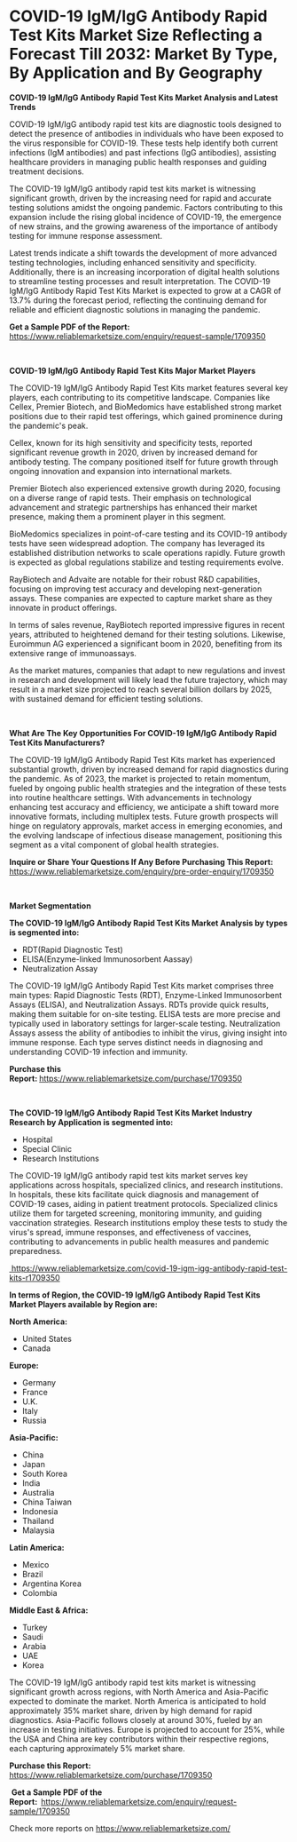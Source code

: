 <p><h1>COVID-19 IgM/IgG Antibody Rapid Test Kits Market Size Reflecting a Forecast Till 2032: Market By Type, By Application and By Geography</h1></p><p><strong>COVID-19 IgM/IgG Antibody Rapid Test Kits Market Analysis and Latest Trends</strong></p>
<p><p>COVID-19 IgM/IgG antibody rapid test kits are diagnostic tools designed to detect the presence of antibodies in individuals who have been exposed to the virus responsible for COVID-19. These tests help identify both current infections (IgM antibodies) and past infections (IgG antibodies), assisting healthcare providers in managing public health responses and guiding treatment decisions.</p><p>The COVID-19 IgM/IgG antibody rapid test kits market is witnessing significant growth, driven by the increasing need for rapid and accurate testing solutions amidst the ongoing pandemic. Factors contributing to this expansion include the rising global incidence of COVID-19, the emergence of new strains, and the growing awareness of the importance of antibody testing for immune response assessment.</p><p>Latest trends indicate a shift towards the development of more advanced testing technologies, including enhanced sensitivity and specificity. Additionally, there is an increasing incorporation of digital health solutions to streamline testing processes and result interpretation. The COVID-19 IgM/IgG Antibody Rapid Test Kits Market is expected to grow at a CAGR of 13.7% during the forecast period, reflecting the continuing demand for reliable and efficient diagnostic solutions in managing the pandemic.</p></p>
<p><strong>Get a Sample PDF of the Report:&nbsp;</strong> <a href="https://www.reliablemarketsize.com/enquiry/request-sample/1709350?utm_campaign=3530&utm_medium=2&utm_source=Github&utm_content=ia&utm_term=27032025&utm_id=covid-19-igmigg-antibody-rapid-test-kits">https://www.reliablemarketsize.com/enquiry/request-sample/1709350</a></p>
<p>&nbsp;</p>
<p><strong>COVID-19 IgM/IgG Antibody Rapid Test Kits Major Market Players</strong></p>
<p><p>The COVID-19 IgM/IgG Antibody Rapid Test Kits market features several key players, each contributing to its competitive landscape. Companies like Cellex, Premier Biotech, and BioMedomics have established strong market positions due to their rapid test offerings, which gained prominence during the pandemic's peak.</p><p>Cellex, known for its high sensitivity and specificity tests, reported significant revenue growth in 2020, driven by increased demand for antibody testing. The company positioned itself for future growth through ongoing innovation and expansion into international markets.</p><p>Premier Biotech also experienced extensive growth during 2020, focusing on a diverse range of rapid tests. Their emphasis on technological advancement and strategic partnerships has enhanced their market presence, making them a prominent player in this segment.</p><p>BioMedomics specializes in point-of-care testing and its COVID-19 antibody tests have seen widespread adoption. The company has leveraged its established distribution networks to scale operations rapidly. Future growth is expected as global regulations stabilize and testing requirements evolve.</p><p>RayBiotech and Advaite are notable for their robust R&D capabilities, focusing on improving test accuracy and developing next-generation assays. These companies are expected to capture market share as they innovate in product offerings.</p><p>In terms of sales revenue, RayBiotech reported impressive figures in recent years, attributed to heightened demand for their testing solutions. Likewise, Euroimmun AG experienced a significant boom in 2020, benefiting from its extensive range of immunoassays.</p><p>As the market matures, companies that adapt to new regulations and invest in research and development will likely lead the future trajectory, which may result in a market size projected to reach several billion dollars by 2025, with sustained demand for efficient testing solutions.</p></p>
<p>&nbsp;</p>
<p><strong>What Are The Key Opportunities For COVID-19 IgM/IgG Antibody Rapid Test Kits Manufacturers?</strong></p>
<p><p>The COVID-19 IgM/IgG Antibody Rapid Test Kits market has experienced substantial growth, driven by increased demand for rapid diagnostics during the pandemic. As of 2023, the market is projected to retain momentum, fueled by ongoing public health strategies and the integration of these tests into routine healthcare settings. With advancements in technology enhancing test accuracy and efficiency, we anticipate a shift toward more innovative formats, including multiplex tests. Future growth prospects will hinge on regulatory approvals, market access in emerging economies, and the evolving landscape of infectious disease management, positioning this segment as a vital component of global health strategies.</p></p>
<p><strong>Inquire or Share Your Questions If Any Before Purchasing This Report:</strong> <a href="https://www.reliablemarketsize.com/enquiry/pre-order-enquiry/1709350?utm_campaign=3530&utm_medium=2&utm_source=Github&utm_content=ia&utm_term=27032025&utm_id=covid-19-igmigg-antibody-rapid-test-kits">https://www.reliablemarketsize.com/enquiry/pre-order-enquiry/1709350</a></p>
<p>&nbsp;</p>
<p><strong>Market Segmentation</strong></p>
<p><strong>The COVID-19 IgM/IgG Antibody Rapid Test Kits Market Analysis by types is segmented into:</strong></p>
<p><ul><li>RDT(Rapid Diagnostic Test)</li><li>ELISA(Enzyme-linked Immunosorbent Aassay)</li><li>Neutralization Assay</li></ul></p>
<p><p>The COVID-19 IgM/IgG Antibody Rapid Test Kits market comprises three main types: Rapid Diagnostic Tests (RDT), Enzyme-Linked Immunosorbent Assays (ELISA), and Neutralization Assays. RDTs provide quick results, making them suitable for on-site testing. ELISA tests are more precise and typically used in laboratory settings for larger-scale testing. Neutralization Assays assess the ability of antibodies to inhibit the virus, giving insight into immune response. Each type serves distinct needs in diagnosing and understanding COVID-19 infection and immunity.</p></p>
<p><strong>Purchase this Report:&nbsp;</strong><a href="https://www.reliablemarketsize.com/purchase/1709350?utm_campaign=3530&utm_medium=2&utm_source=Github&utm_content=ia&utm_term=27032025&utm_id=covid-19-igmigg-antibody-rapid-test-kits">https://www.reliablemarketsize.com/purchase/1709350</a></p>
<p>&nbsp;</p>
<p><strong>The COVID-19 IgM/IgG Antibody Rapid Test Kits Market Industry Research by Application is segmented into:</strong></p>
<p><ul><li>Hospital</li><li>Special Clinic</li><li>Research Institutions</li></ul></p>
<p><p>The COVID-19 IgM/IgG antibody rapid test kits market serves key applications across hospitals, specialized clinics, and research institutions. In hospitals, these kits facilitate quick diagnosis and management of COVID-19 cases, aiding in patient treatment protocols. Specialized clinics utilize them for targeted screening, monitoring immunity, and guiding vaccination strategies. Research institutions employ these tests to study the virus's spread, immune responses, and effectiveness of vaccines, contributing to advancements in public health measures and pandemic preparedness.</p></p>
<p><a href="https://www.reliablemarketsize.com/covid-19-igm-igg-antibody-rapid-test-kits-r1709350?utm_campaign=3530&utm_medium=2&utm_source=Github&utm_content=ia&utm_term=27032025&utm_id=covid-19-igmigg-antibody-rapid-test-kits">&nbsp;https://www.reliablemarketsize.com/covid-19-igm-igg-antibody-rapid-test-kits-r1709350</a></p>
<p><strong>In terms of Region, the COVID-19 IgM/IgG Antibody Rapid Test Kits Market Players available by Region are:</strong></p>
<p>
    <p> <strong> North America: </strong>
        <ul>
            <li>United States</li>
            <li>Canada</li>
        </ul>
        </p> 
    <p> <strong> Europe: </strong>
        <ul>
            <li>Germany</li>
            <li>France</li>
            <li>U.K.</li>
            <li>Italy</li>
            <li>Russia</li>
        </ul>
        </p> 
    <p> <strong> Asia-Pacific: </strong>
        <ul>
            <li>China</li>
            <li>Japan</li>
            <li>South Korea</li>
            <li>India</li>
            <li>Australia</li>
            <li>China Taiwan</li>
            <li>Indonesia</li>
            <li>Thailand</li>
            <li>Malaysia</li>
        </ul>
        </p> 
    <p> <strong> Latin America: </strong>
        <ul>
            <li>Mexico</li>
            <li>Brazil</li>
            <li>Argentina Korea</li>
            <li>Colombia</li>
        </ul>
        </p> 
    <p> <strong> Middle East & Africa: </strong>
        <ul>
            <li>Turkey</li>
            <li>Saudi</li>
            <li>Arabia</li>
            <li>UAE</li>
            <li>Korea</li>
        </ul>
    </p>
    </p>
<p><p>The COVID-19 IgM/IgG antibody rapid test kits market is witnessing significant growth across regions, with North America and Asia-Pacific expected to dominate the market. North America is anticipated to hold approximately 35% market share, driven by high demand for rapid diagnostics. Asia-Pacific follows closely at around 30%, fueled by an increase in testing initiatives. Europe is projected to account for 25%, while the USA and China are key contributors within their respective regions, each capturing approximately 5% market share.</p></p>
<p><strong>Purchase this Report: </strong><a href="https://www.reliablemarketsize.com/purchase/1709350?utm_campaign=3530&utm_medium=2&utm_source=Github&utm_content=ia&utm_term=27032025&utm_id=covid-19-igmigg-antibody-rapid-test-kits">https://www.reliablemarketsize.com/purchase/1709350</a></p>
<p>&nbsp;<strong>Get a Sample PDF of the Report:&nbsp;&nbsp;</strong><a href="https://www.reliablemarketsize.com/enquiry/request-sample/1709350?utm_campaign=3530&utm_medium=2&utm_source=Github&utm_content=ia&utm_term=27032025&utm_id=covid-19-igmigg-antibody-rapid-test-kits">https://www.reliablemarketsize.com/enquiry/request-sample/1709350</a></p>
<p><strong></strong></p>
<p>Check more reports on <a href="https://www.reliablemarketsize.com/?utm_campaign=3530&utm_medium=2&utm_source=Github&utm_content=ia&utm_term=27032025&utm_id=covid-19-igmigg-antibody-rapid-test-kits">https://www.reliablemarketsize.com/</a></p>